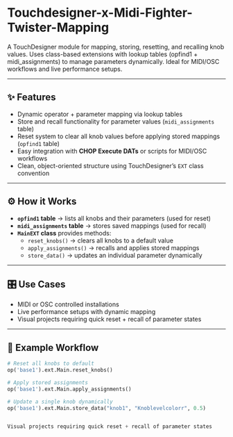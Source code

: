 # Touchdesigner-x-Midi-Fighter-Twister-Mapping
A TouchDesigner module for mapping, storing, resetting, and recalling knob values. Uses class-based extensions with lookup tables (opfind1 + midi_assignments) to manage parameters dynamically. Ideal for MIDI/OSC workflows and live performance setups.

---

## ✨ Features
- Dynamic operator + parameter mapping via lookup tables  
- Store and recall functionality for parameter values (`midi_assignments` table)  
- Reset system to clear all knob values before applying stored mappings (`opfind1` table)  
- Easy integration with **CHOP Execute DATs** or scripts for MIDI/OSC workflows  
- Clean, object-oriented structure using TouchDesigner’s `EXT` class convention  

---

## ⚙️ How it Works
- **`opfind1` table** → lists all knobs and their parameters (used for reset)  
- **`midi_assignments` table** → stores saved mappings (used for recall)  
- **`MainEXT` class** provides methods:  
  - `reset_knobs()` → clears all knobs to a default value  
  - `apply_assignments()` → recalls and applies stored mappings  
  - `store_data()` → updates an individual parameter dynamically  

---

## 🎛️ Use Cases
- MIDI or OSC controlled installations  
- Live performance setups with dynamic mapping  
- Visual projects requiring quick reset + recall of parameter states  

---

## 📖 Example Workflow
```python
# Reset all knobs to default
op('base1').ext.Main.reset_knobs()

# Apply stored assignments
op('base1').ext.Main.apply_assignments()

# Update a single knob dynamically
op('base1').ext.Main.store_data("knob1", "Knoblevelcolorr", 0.5)


Visual projects requiring quick reset + recall of parameter states
